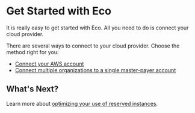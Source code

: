 # Get Started with Eco

It is really easy to get started with Eco. All you need to do is connect your cloud provider.

There are several ways to connect to your cloud provider. Choose the method right for you:

* [Connect your AWS account]()
* [Connect multiple organizations to a single master-payer account]()

## What's Next?

Learn more about [optimizing your use of reserved instances]().
